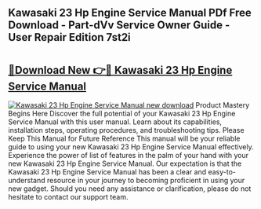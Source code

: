 ## Kawasaki 23 Hp Engine Service Manual PDf Free Download - Part-dVv Service Owner Guide - User Repair Edition 7st2i

# <h2><a href="http://bc84257.oget.top/?id=Kawasaki+23+Hp+Engine+Service+Manual">🔗Download New 👉🔴 Kawasaki 23 Hp Engine Service Manual</a></h2>

[![Kawasaki 23 Hp Engine Service Manual new download](https://i.imgur.com/5g1atiW.png)](http://bc84257.oget.top/?id=Kawasaki+23+Hp+Engine+Service+Manual)
Product Mastery Begins Here Discover the full potential of your Kawasaki 23 Hp Engine Service Manual with this user manual. Learn about its capabilities, installation steps, operating procedures, and troubleshooting tips. Please Keep This Manual for Future Reference This manual will be your reliable guide to using your new Kawasaki 23 Hp Engine Service Manual effectively. Experience the power of list of features in the palm of your hand with your new Kawasaki 23 Hp Engine Service Manual. Our expectation is that the Kawasaki 23 Hp Engine Service Manual has been a clear and easy-to-understand resource in your journey to becoming proficient in using your new gadget. Should you need any assistance or clarification, please do not hesitate to contact our support team.
